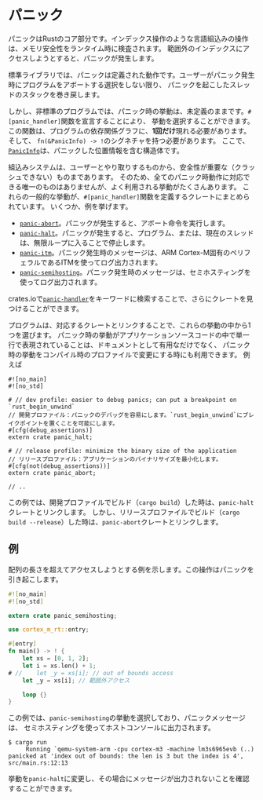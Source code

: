 <!-- # Panicking -->

# パニック

<!--
Panicking is a core part of the Rust language. Built-in operations like indexing
are runtime checked for memory safety. When out of bounds indexing is attempted
this results in a panic.
-->

パニックはRustのコア部分です。インデックス操作のような言語組込みの操作は、メモリ安全性をランタイム時に検査されます。
範囲外のインデックスにアクセスしようとすると、パニックが発生します。

<!--
In the standard library panicking has a defined behavior: it unwinds the stack
of the panicking thread, unless the user opted for aborting the program on
panics.
-->

標準ライブラリでは、パニックは定義された動作です。ユーザーがパニック発生時にプログラムをアボートする選択をしない限り、
パニックを起こしたスレッドのスタックを巻き戻します。

<!--
In non-standard programs, however, the panicking behavior is left undefined. A
behavior can be chosen by declaring a `#[panic_handler]` function. This function
must appear exactly *once* in the dependency graph of a program, and must have
the following signature: `fn(&PanicInfo) -> !`, where [`PanicInfo`] is a struct
containing information about the location of the panic.
-->

しかし、非標準のプログラムでは、パニック時の挙動は、未定義のままです。`#[panic_handler]`関数を宣言することにより、
挙動を選択することができます。この関数は、プログラムの依存関係グラフに、**1回だけ**現れる必要があります。
そして、 `fn(&PanicInfo) -> !`のシグネチャを持つ必要があります。
ここで、[`PanicInfo`]は、パニックした位置情報を含む構造体です。

[`PanicInfo`]: https://doc.rust-lang.org/core/panic/struct.PanicInfo.html

<!--
Given that embedded systems range from user facing to safety critical (cannot
crash) there's no one size fits all panicking behavior but there are plenty of
commonly used behaviors. These common behaviors have been packaged into crates
that define the `#[panic_handler]` function. Some examples include:
-->

組込みシステムは、ユーザーとやり取りするものから、安全性が重要な（クラッシュできない）ものまであります。
そのため、全てのパニック時動作に対応できる唯一のものはありませんが、よく利用される挙動がたくさんあります。
これらの一般的な挙動が、`#[panic_handler]`関数を定義するクレートにまとめられています。
いくつか、例を挙げます。

<!--
- [`panic-abort`]. A panic causes the abort instruction to be executed.
- [`panic-halt`]. A panic causes the program, or the current thread, to halt by
  entering an infinite loop.
- [`panic-itm`]. The panicking message is logged using the ITM, an ARM Cortex-M
  specific peripheral.
- [`panic-semihosting`]. The panicking message is logged to the host using the
  semihosting technique.
-->

- [`panic-abort`]。パニックが発生すると、アボート命令を実行します。
- [`panic-halt`]。パニックが発生すると、プログラム、または、現在のスレッドは、無限ループに入ることで停止します。
- [`panic-itm`]。パニック発生時のメッセージは、ARM Cortex-M固有のペリフェラルであるITMを使ってログ出力されます。
- [`panic-semihosting`]。パニック発生時のメッセージは、セミホスティングを使ってログ出力されます。

[`panic-abort`]: https://crates.io/crates/panic-abort
[`panic-halt`]: https://crates.io/crates/panic-halt
[`panic-itm`]: https://crates.io/crates/panic-itm
[`panic-semihosting`]: https://crates.io/crates/panic-semihosting

<!--
You may be able to find even more crates searching for the [`panic-handler`]
keyword on crates.io.
-->

crates.ioで[`panic-handler`]をキーワードに検索することで、さらにクレートを見つけることができます。

[`panic-handler`]: https://crates.io/keywords/panic-handler

<!--
A program can pick one of these behaviors simply by linking to the corresponding
crate. The fact that the panicking behavior is expressed in the source of
an application as a single line of code is not only useful as documentation but
can also be used to change the panicking behavior according to the compilation
profile. For example:
-->

プログラムは、対応するクレートとリンクすることで、これらの挙動の中から1つを選びます。
パニック時の挙動がアプリケーションソースコードの中で単一行で表現されていることは、ドキュメントとして有用なだけでなく、
パニック時の挙動をコンパイル時のプロファイルで変更にする時にも利用できます。
例えば

``` rust,ignore
#![no_main]
#![no_std]

# // dev profile: easier to debug panics; can put a breakpoint on `rust_begin_unwind`
// 開発プロファイル：パニックのデバッグを容易にします。`rust_begin_unwind`にブレイクポイントを置くことを可能にします。
#[cfg(debug_assertions)]
extern crate panic_halt;

# // release profile: minimize the binary size of the application
// リリースプロファイル：アプリケーションのバイナリサイズを最小化します。
#[cfg(not(debug_assertions))]
extern crate panic_abort;

// ..
```

<!--
In this example the crate links to the `panic-halt` crate when built with the
dev profile (`cargo build`), but links to the `panic-abort` crate when built
with the release profile (`cargo build --release`).
-->

この例では、開発プロファイルでビルド（`cargo build`）した時は、`panic-halt`クレートとリンクします。
しかし、リリースプロファイルでビルド（`cargo build --release`）した時は、`panic-abort`クレートとリンクします。

<!-- ## An example -->

## 例

<!--
Here's an example that tries to index an array beyond its length. The operation
results in a panic.
-->

配列の長さを超えてアクセスしようとする例を示します。この操作はパニックを引き起こします。

``` rust
#![no_main]
#![no_std]

extern crate panic_semihosting;

use cortex_m_rt::entry;

#[entry]
fn main() -> ! {
    let xs = [0, 1, 2];
    let i = xs.len() + 1;
# //    let _y = xs[i]; // out of bounds access
    let _y = xs[i]; // 範囲外アクセス

    loop {}
}
```

<!--
This example chose the `panic-semihosting` behavior which prints the panic
message to the host console using semihosting.
-->

この例では、`panic-semihosting`の挙動を選択しており、パニックメッセージは、
セミホスティングを使ってホストコンソールに出力されます。

``` console
$ cargo run
     Running `qemu-system-arm -cpu cortex-m3 -machine lm3s6965evb (..)
panicked at 'index out of bounds: the len is 3 but the index is 4', src/main.rs:12:13
```

<!--
You can try changing the behavior to `panic-halt` and confirm that no message is
printed in that case.
-->

挙動を`panic-halt`に変更し、その場合にメッセージが出力されないことを確認することができます。